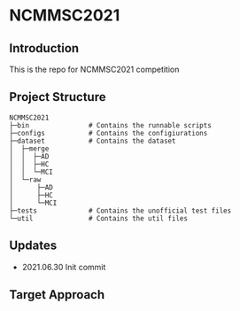 # NCMMSC2021

## Introduction
This is the repo for NCMMSC2021 competition

## Project Structure
```
NCMMSC2021
├─bin               # Contains the runnable scripts
├─configs           # Contains the configiurations
├─dataset           # Contains the dataset
│  ├─merge
│  │  ├─AD
│  │  ├─HC
│  │  └─MCI
│  └─raw
│      ├─AD
│      ├─HC
│      └─MCI
├─tests             # Contains the unofficial test files
└─util              # Contains the util files
```

## Updates
* 2021.06.30 Init commit

## Target Approach 
